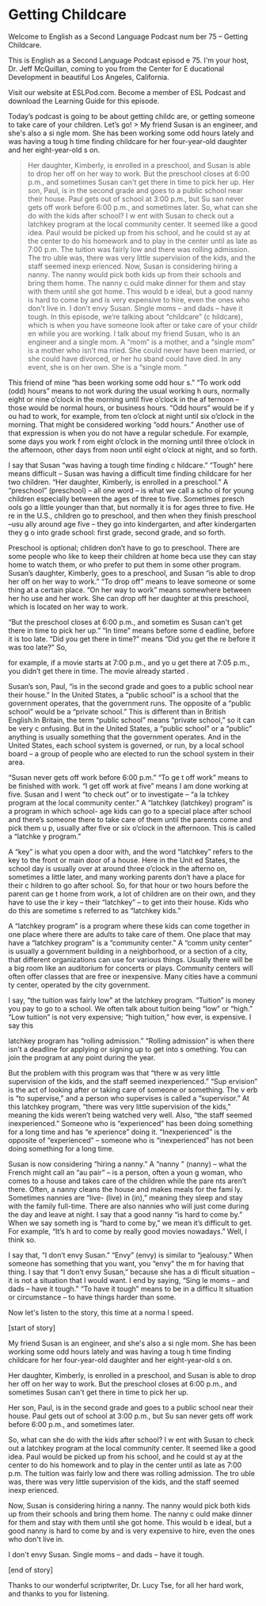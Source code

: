 # Getting Childcare

Welcome to English as a Second Language Podcast num ber 75 – Getting Childcare.

This is English as a Second Language Podcast episod e 75. I'm your host, Dr. Jeff McQuillan, coming to you from the Center for E ducational Development in beautiful Los Angeles, California.

Visit our website at ESLPod.com. Become a member of  ESL Podcast and download the Learning Guide for this episode.

Today’s podcast is going to be about getting childc are, or getting someone to take care of your children. Let’s go! > My friend Susan is an engineer, and she's also a si ngle mom. She has been working some odd hours lately and was having a toug h time finding childcare for her four-year-old daughter and her eight-year-old s on.
> Her daughter, Kimberly, is enrolled in a preschool,  and Susan is able to drop her off on her way to work. But the preschool closes at  6:00 p.m., and sometimes Susan can't get there in time to pick her up.
> Her son, Paul, is in the second grade and goes to a  public school near their house. Paul gets out of school at 3:00 p.m., but Su san never gets off work before 6:00 p.m., and sometimes later.
> So, what can she do with the kids after school? I w ent with Susan to check out a latchkey program at the local community center. It seemed like a good idea. Paul would be picked up from his school, and he could st ay at the center to do his homework and to play in the center until as late as  7:00 p.m. The tuition was fairly low and there was rolling admission. The tro uble was, there was very little supervision of the kids, and the staff seemed inexp erienced.
> Now, Susan is considering hiring a nanny. The nanny  would pick both kids up from their schools and bring them home. The nanny c ould make dinner for them and stay with them until she got home. This would b e ideal, but a good nanny is hard to come by and is very expensive to hire, even  the ones who don't live in.
> I don't envy Susan. Single moms – and dads – have it tough.
> In this episode, we’re talking about “childcare” (c hildcare), which is when you have someone look after or take care of your childr en while you are working. I talk about my friend Susan, who is an engineer and a single mom. A “mom” is a mother, and a “single mom” is a mother who isn’t ma rried. She could never have been married, or she could have divorced, or her hu sband could have died. In any event, she is on her own. She is a “single mom. ”

This friend of mine “has been working some odd hour s.” “To work odd (odd) hours” means to not work during the usual working h ours, normally eight or nine o’clock in the morning until five o’clock in the af ternoon – those would be normal hours, or business hours. “Odd hours” would be if y ou had to work, for example, from ten o’clock at night until six o’clock in the morning. That might be considered working “odd hours.” Another use of that expression  is when you do not have a regular schedule. For example, some days you work f rom eight o’clock in the morning until three o’clock in the afternoon, other  days from noon until eight o’clock at night, and so forth.

I say that Susan “was having a tough time finding c hildcare.” “Tough” here means difficult – Susan was having a difficult time  finding childcare for her two children. “Her daughter, Kimberly, is enrolled in a  preschool.” A “preschool” (preschool) – all one word – is what we call a scho ol for young children especially between the ages of three to five. Sometimes presch ools go a little younger than that, but normally it is for ages three to five. He re in the U.S., children go to preschool, and then when they finish preschool –usu ally around age five – they go into kindergarten, and after kindergarten they g o into grade school: first grade, second grade, and so forth.

Preschool is optional; children don’t have to go to  preschool. There are some people who like to keep their children at home beca use they can stay home to watch them, or who prefer to put them in some other  program. Susan’s daughter, Kimberly, goes to a preschool, and Susan “is able to drop her off on her way to work.” “To drop off” means to leave someone or some thing at a certain place. “On her way to work” means somewhere between her ho use and her work. She can drop off her daughter at this preschool, which is located on her way to work.

“But the preschool closes at 6:00 p.m., and sometim es Susan can't get there in time to pick her up.” “In time” means before some d eadline, before it is too late. “Did you get there in time?” means “Did you get the re before it was too late?” So,

for example, if a movie starts at 7:00 p.m., and yo u get there at 7:05 p.m., you didn’t get there in time. The movie already started .

Susan’s son, Paul, “is in the second grade and goes  to a public school near their house.” In the United States, a “public school” is a school that the government operates, that the government runs. The opposite of  a “public school” would be a “private school.” This is different than in British  English.In Britain, the term “public school” means “private school,” so it can be very c onfusing. But in the United States, a “public school” or a “public” anything is  usually something that the government operates. And in the United States, each  school system is governed, or run, by a local school board – a group of people  who are elected to run the school system in their area.

“Susan never gets off work before 6:00 p.m.” “To ge t off work” means to be finished with work. “I get off work at five” means I am done working at five. Susan and I went “to check out” or to investigate – “a la tchkey program at the local community center.” A “latchkey (latchkey) program” is a program in which school- age kids can go to a special place after school and  there’s someone there to take care of them until the parents come and pick them u p, usually after five or six o’clock in the afternoon. This is called a “latchke y program.”

A “key” is what you open a door with, and the word “latchkey” refers to the key to the front or main door of a house. Here in the Unit ed States, the school day is usually over at around three o’clock in the afterno on, sometimes a little later, and many working parents don’t have a place for their c hildren to go after school. So, for that hour or two hours before the parent can ge t home from work, a lot of children are on their own, and they have to use the ir key – their “latchkey” – to get into their house. Kids who do this are sometime s referred to as “latchkey kids.”

A “latchkey program” is a program where these kids can come together in one place where there are adults to take care of them. One place that may have a “latchkey program” is a “community center.” A “comm unity center” is usually a government building in a neighborhood, or a section  of a city, that different organizations can use for various things. Usually there will be a big room like an auditorium for concerts or plays. Community centers  will often offer classes that are free or inexpensive. Many cities have a communi ty center, operated by the city government.

I say, “the tuition was fairly low” at the latchkey  program. “Tuition” is money you pay to go to a school. We often talk about tuition being “low” or “high.” “Low tuition” is not very expensive; “high tuition,” how ever, is expensive. I say this

latchkey program has “rolling admission.” “Rolling admission” is when there isn’t a deadline for applying or signing up to get into s omething. You can join the program at any point during the year.

But the problem with this program was that “there w as very little supervision of the kids, and the staff seemed inexperienced.” “Sup ervision” is the act of looking after or taking care of someone or something. The v erb is “to supervise,” and a person who supervises is called a “supervisor.” At this latchkey program, “there was very little supervision of the kids,” meaning the kids weren’t being watched very well. Also, “the staff seemed inexperienced.” Someone who is “experienced” has been doing something for a long time and has “e xperience” doing it. “Inexperienced” is the opposite of “experienced” – someone who is “inexperienced” has not been doing something for a long time.

Susan is now considering “hiring a nanny.” A “nanny ” (nanny) – what the French might call an “au pair” – is a person, often a youn g woman, who comes to a house and takes care of the children while the pare nts aren’t there. Often, a nanny cleans the house and makes meals for the fami ly. Sometimes nannies are “live- (live) in (in),” meaning they sleep and stay  with the family full-time. There are also nannies who will just come during the day and leave at night. I say that a good nanny “is hard to come by.” When we say someth ing is “hard to come by,” we mean it’s difficult to get. For example, “It’s h ard to come by really good movies nowadays.” Well, I think so.

I say that, “I don’t envy Susan.” “Envy” (envy) is similar to “jealousy.” When someone has something that you want, you “envy” the m for having that thing. I say that “I don’t envy Susan,” because she has a di fficult situation – it is not a situation that I would want. I end by saying, “Sing le moms – and dads – have it tough.” “To have it tough” means to be in a difficu lt situation or circumstance – to have things harder than some.

Now let's listen to the story, this time at a norma l speed.

[start of story]

My friend Susan is an engineer, and she's also a si ngle mom. She has been working some odd hours lately and was having a toug h time finding childcare for her four-year-old daughter and her eight-year-old s on.

Her daughter, Kimberly, is enrolled in a preschool,  and Susan is able to drop her off on her way to work. But the preschool closes at  6:00 p.m., and sometimes Susan can't get there in time to pick her up.

 Her son, Paul, is in the second grade and goes to a  public school near their house. Paul gets out of school at 3:00 p.m., but Su san never gets off work before 6:00 p.m., and sometimes later.

So, what can she do with the kids after school? I w ent with Susan to check out a latchkey program at the local community center. It seemed like a good idea. Paul would be picked up from his school, and he could st ay at the center to do his homework and to play in the center until as late as  7:00 p.m. The tuition was fairly low and there was rolling admission. The tro uble was, there was very little supervision of the kids, and the staff seemed inexp erienced.

Now, Susan is considering hiring a nanny. The nanny  would pick both kids up from their schools and bring them home. The nanny c ould make dinner for them and stay with them until she got home. This would b e ideal, but a good nanny is hard to come by and is very expensive to hire, even  the ones who don't live in.

I don't envy Susan. Single moms – and dads – have it tough.

[end of story]

Thanks to our wonderful scriptwriter, Dr. Lucy Tse,  for all her hard work, and thanks to you for listening.

